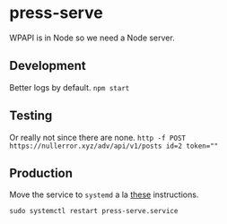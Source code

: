 # press-serve
WPAPI is in Node so we need a Node server.

## Development
Better logs by default.
`npm start`

## Testing
Or really not since there are none.
`http -f POST https://nullerror.xyz/adv/api/v1/posts id=2 token=""`

## Production
Move the service to `systemd` a la [these](https://stackoverflow.com/questions/4018154/how-do-i-run-a-node-js-app-as-a-background-service) instructions.

`sudo systemctl restart press-serve.service`
